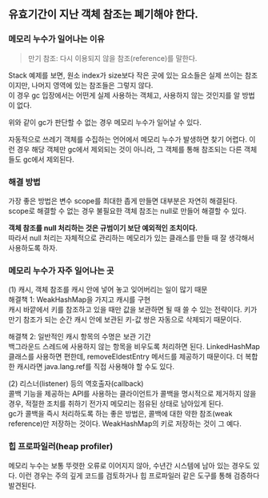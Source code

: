 ## 유효기간이 지난 객체 참조는 폐기해야 한다.
### 메모리 누수가 일어나는 이유
> 만기 참조: 다시 이용되지 않을 참조(reference)를 말한다.

Stack 예제를 보면, 원소 index가 size보다 작은 곳에 있는 요소들은 실제 쓰이는 참조이지만,
나머지 영역에 있는 참조들은 그렇지 않다.  
이 경우 gc 입장에서는 어떤게 실제 사용하는 객체고, 사용하지 않는 것인지를 알 방법이 없다.

위와 같이 gc가 판단할 수 없는 경우 메모리 누수가 일어날 수 있다.

자동적으로 쓰레기 객체를 수집하는 언어에서 메모리 누수가 발생하면 찾기 어렵다.
이런 경우 해당 객체만 gc에서 제외되는 것이 아니라, 그 객체를 통해 참조되는 다른
객체들도 gc에서 제외된다.

### 해결 방법
가장 좋은 방법은 변수 scope를 최대한 좁게 만들면 대부분은 자연히 해결된다.  
scope로 해결할 수 없는 경우 불필요한 객체 참조는 null로 만들어 해결할 수 있다.

**객체 참조를 null 처리하는 것은 규범이기 보단 예외적인 조치이다.**  
따라서 null 처리는 자체적으로 관리하는 메모리가 있는 클래스를 만들 때 
잘 생각해서 사용하도록 하자.

### 메모리 누수가 자주 일어나는 곳
(1) 캐시, 객체 참조를 캐시 안에 넣어 놓고 잊어버리는 일이 많기 때문  
해결책 1: WeakHashMap을 가지고 캐시를 구현  
캐시 바깥에서 키를 참조하고 있을 때만 값을 보관하면 될 때 쓸 수 있는 전략이다.
키가 만기 참조가 되는 순간 캐시 안에 보관된 키-값 쌍은 자동으로 삭제되기 때문이다.

해결책 2: 일반적인 캐시 항목의 수명은 보관 기간  
백그라운드 스레드에 사용하지 않는 항목을 비우도록 처리하면 된다.
LinkedHashMap 클래스를 사용하면 편한데, removeEldestEntry 메서드를 제공하기 때문이다.
더 복합한 캐시라면 java.lang.ref를 직접 사용해야 할 수도 있다.

(2) 리스너(listener) 등의 역호출자(callback)  
콜백 기능을 제공하는 API를 사용하는 클라이언트가 콜백을 명시적으로 제거하지 않을 경우, 
적절한 조치를 취하기 전가지 메모리는 점유된 상태로 남아있게 된다.  
gc가 콜백을 즉시 처리하도록 하는 좋은 방법은, 콜백에 대한 약한 참조(weak reference)만
저장하는 것이다. WeakHashMap의 키로 저장하는 것이 그 예다.

### 힙 프로파일러(heap profiler)
메모리 누수는 보통 뚜렷한 오류로 이어지지 않아, 수년간 시스템에 남아 있는 경우도 있다.
이런 경우는 주의 깊게 코드를 검토하거나 힙 프로파일러 같은 도구를 통해 검증하다 발견된다.